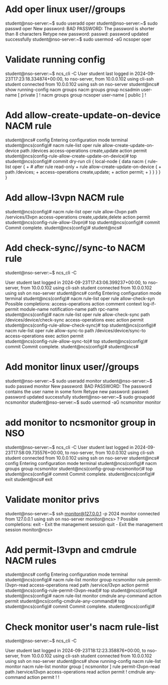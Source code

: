 # Add oper linux user//groups
  student@nso-server:~$ sudo useradd oper
  student@nso-server:~$ sudo passwd oper
  New password: 
  BAD PASSWORD: The password is shorter than 8 characters
  Retype new password: 
  passwd: password updated successfully
  student@nso-server:~$ sudo usermod -aG ncsoper oper

# Validate running config
student@nso-server:~$ ncs_cli -C
User student last logged in 2024-09-23T17:23:18.334874+00:00, to nso-server, from 10.0.0.102 using cli-ssh
student connected from 10.0.0.102 using ssh on nso-server
student@ncs# show running-config nacm groups
nacm groups group ncsadmin
 user-name [ private ]
!
nacm groups group ncsoper
 user-name [ public ]
!

# Add allow-create-update-on-device NACM rule
student@ncs# config
Entering configuration mode terminal
student@ncs(config)# nacm rule-list oper rule allow-create-update-on-device path /devices access-operations create,update action permit
student@ncs(config-rule-allow-create-update-on-device)# top
student@ncs(config)# commit dry-run
cli {
    local-node {
        data  nacm {
                  rule-list oper {
             +        # after rule read-only
             +        rule allow-create-update-on-device {
             +            path /devices;
             +            access-operations create,update;
             +            action permit;
             +        }
                  }
              }
    }
}

# Add allow-l3vpn NACM rule
student@ncs(config)# nacm rule-list oper rule allow-l3vpn path /services/l3vpn access-operations create,update,delete action permit
student@ncs(config-rule-allow-l3vpn)# top
student@ncs(config)# commit
Commit complete.
student@ncs(config)# 
student@ncs# 

# Add check-sync//sync-to NACM rule
student@nso-server:~$ ncs_cli -C

User student last logged in 2024-09-23T17:43:06.399237+00:00, to nso-server, from 10.0.0.102 using cli-ssh
student connected from 10.0.0.102 using ssh on nso-server
student@ncs# config
Entering configuration mode terminal
student@ncs(config)# nacm rule-list oper rule allow-check-syn 
Possible completions:
  access-operations  action  comment  context  log-if-permit  module-name  notification-name  path  rpc-name  <cr>
student@ncs(config)# nacm rule-list oper rule allow-check-sync path /devices/device/check-sync access-operations exec action permit
student@ncs(config-rule-allow-check-sync)# top                                                                                               student@ncs(config)# nacm rule-list oper rule allow-sync-to path /devices/device/sync-to access-operations exec action permit      
student@ncs(config-rule-allow-sync-to)# top
student@ncs(config)# commit
Commit complete.
student@ncs(config)# 
student@ncs# 

# Add monitor linux user//groups
student@nso-server:~$ sudo useradd monitor
student@nso-server:~$ sudo passwd monitor
New password: 
BAD PASSWORD: The password contains the user name in some form
Retype new password: 
passwd: password updated successfully
student@nso-server:~$ sudo groupadd ncsmonitor
student@nso-server:~$ sudo usermod -aG ncsmonitor monitor

# add monitor to ncsmonitor group in NSO
student@nso-server:~$ ncs_cli -C
User student last logged in 2024-09-23T17:58:09.735576+00:00, to nso-server, from 10.0.0.102 using cli-ssh
student connected from 10.0.0.102 using ssh on nso-server
student@ncs# config
Entering configuration mode terminal
student@ncs(config)# nacm groups group ncsmonitor
student@ncs(config-group-ncsmonitor)# top
student@ncs(config)# commit
Commit complete.
student@ncs(config)# exit
student@ncs# exit

# Validate monitor privs
student@nso-server:~$ ssh monitor@127.0.0.1 -p 2024
monitor connected from 127.0.0.1 using ssh on nso-server
monitor@ncs> ?
Possible completions:
  exit - Exit the management session
  quit - Exit the management session
monitor@ncs>

# Add permit-l3vpn and cmdrule NACM rules
student@ncs# config
Entering configuration mode terminal
student@ncs(config)# nacm rule-list monitor group ncsmonitor rule permit-l3vpn-read access-operations read path /service/l3vpn action permit
student@ncs(config-rule-permit-l3vpn-read)# top
student@ncs(config)# 
student@ncs(config)# nacm rule-list monitor cmdrule any-command action permit
student@ncs(config-cmdrule-any-command)# top
student@ncs(config)# commit
Commit complete.
student@ncs(config)#

# Check monitor user's nacm rule-list
student@nso-server:~$ ncs_cli -C

User student last logged in 2024-09-23T18:12:23.358876+00:00, to nso-server, from 10.0.0.102 using cli-ssh
student connected from 10.0.0.102 using ssh on nso-server
student@ncs# show running-config nacm rule-list monitor
nacm rule-list monitor
 group [ ncsmonitor ]
 rule permit-l3vpn-read
  path              /service/l3vpn
  access-operations read
  action            permit
 !
 cmdrule any-command
  action permit
 !
!
